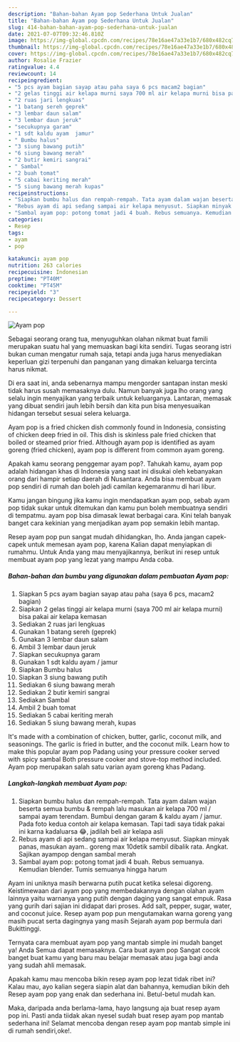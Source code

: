 ```yaml
---
description: "Bahan-bahan Ayam pop Sederhana Untuk Jualan"
title: "Bahan-bahan Ayam pop Sederhana Untuk Jualan"
slug: 414-bahan-bahan-ayam-pop-sederhana-untuk-jualan
date: 2021-07-07T09:32:46.810Z
image: https://img-global.cpcdn.com/recipes/78e16ae47a33e1b7/680x482cq70/ayam-pop-foto-resep-utama.jpg
thumbnail: https://img-global.cpcdn.com/recipes/78e16ae47a33e1b7/680x482cq70/ayam-pop-foto-resep-utama.jpg
cover: https://img-global.cpcdn.com/recipes/78e16ae47a33e1b7/680x482cq70/ayam-pop-foto-resep-utama.jpg
author: Rosalie Frazier
ratingvalue: 4.4
reviewcount: 14
recipeingredient:
- "5 pcs ayam bagian sayap atau paha saya 6 pcs macam2 bagian"
- "2 gelas tinggi air kelapa murni saya 700 ml air kelapa murni bisa pakai air kelapa kemasan"
- "2 ruas jari lengkuas"
- "1 batang sereh geprek"
- "3 lembar daun salam"
- "3 lembar daun jeruk"
- "secukupnya garam"
- "1 sdt kaldu ayam  jamur"
- " Bumbu halus"
- "3 siung bawang putih"
- "6 siung bawang merah"
- "2 butir kemiri sangrai"
- " Sambal"
- "2 buah tomat"
- "5 cabai keriting merah"
- "5 siung bawang merah kupas"
recipeinstructions:
- "Siapkan bumbu halus dan rempah-rempah. Tata ayam dalam wajan beserta semua bumbu &amp; rempah lalu masukan air kelapa 700 ml / sampai ayam terendam. Bumbui dengan garam &amp; kaldu ayam / jamur. Pada foto kedua contoh air kelapa kemasan. Tapi tadi saya tidak pakai ini karna kadaluarsa 😂, jadilah beli air kelapa asli"
- "Rebus ayam di api sedang sampai air kelapa menyusut. Siapkan minyak panas, masukan ayam.. goreng max 10detik sambil dibalik rata. Angkat. Sajikan ayampop dengan sambal merah"
- "Sambal ayam pop: potong tomat jadi 4 buah. Rebus semuanya. Kemudian blender. Tumis semuanya hingga harum"
categories:
- Resep
tags:
- ayam
- pop

katakunci: ayam pop 
nutrition: 263 calories
recipecuisine: Indonesian
preptime: "PT40M"
cooktime: "PT45M"
recipeyield: "3"
recipecategory: Dessert

---
```



![Ayam pop](https://img-global.cpcdn.com/recipes/78e16ae47a33e1b7/680x482cq70/ayam-pop-foto-resep-utama.jpg)

Sebagai seorang orang tua, menyuguhkan olahan nikmat buat famili merupakan suatu hal yang memuaskan bagi kita sendiri. Tugas seorang istri bukan cuman mengatur rumah saja, tetapi anda juga harus menyediakan keperluan gizi terpenuhi dan panganan yang dimakan keluarga tercinta harus nikmat.

Di era  saat ini, anda sebenarnya mampu mengorder santapan instan meski tidak harus susah memasaknya dulu. Namun banyak juga lho orang yang selalu ingin menyajikan yang terbaik untuk keluarganya. Lantaran, memasak yang dibuat sendiri jauh lebih bersih dan kita pun bisa menyesuaikan hidangan tersebut sesuai selera keluarga. 

Ayam pop is a fried chicken dish commonly found in Indonesia, consisting of chicken deep fried in oil. This dish is skinless pale fried chicken that boiled or steamed prior fried. Although ayam pop is identified as ayam goreng (fried chicken), ayam pop is different from common ayam goreng.

Apakah kamu seorang penggemar ayam pop?. Tahukah kamu, ayam pop adalah hidangan khas di Indonesia yang saat ini disukai oleh kebanyakan orang dari hampir setiap daerah di Nusantara. Anda bisa membuat ayam pop sendiri di rumah dan boleh jadi camilan kegemaranmu di hari libur.

Kamu jangan bingung jika kamu ingin mendapatkan ayam pop, sebab ayam pop tidak sukar untuk ditemukan dan kamu pun boleh membuatnya sendiri di tempatmu. ayam pop bisa dimasak lewat berbagai cara. Kini telah banyak banget cara kekinian yang menjadikan ayam pop semakin lebih mantap.

Resep ayam pop pun sangat mudah dihidangkan, lho. Anda jangan capek-capek untuk memesan ayam pop, karena Kalian dapat menyiapkan di rumahmu. Untuk Anda yang mau menyajikannya, berikut ini resep untuk membuat ayam pop yang lezat yang mampu Anda coba.

<!--inarticleads1-->

##### Bahan-bahan dan bumbu yang digunakan dalam pembuatan Ayam pop:

1. Siapkan 5 pcs ayam bagian sayap atau paha (saya 6 pcs, macam2 bagian)
1. Siapkan 2 gelas tinggi air kelapa murni (saya 700 ml air kelapa murni) bisa pakai air kelapa kemasan
1. Sediakan 2 ruas jari lengkuas
1. Gunakan 1 batang sereh (geprek)
1. Gunakan 3 lembar daun salam
1. Ambil 3 lembar daun jeruk
1. Siapkan secukupnya garam
1. Gunakan 1 sdt kaldu ayam / jamur
1. Siapkan  Bumbu halus
1. Siapkan 3 siung bawang putih
1. Sediakan 6 siung bawang merah
1. Sediakan 2 butir kemiri sangrai
1. Sediakan  Sambal
1. Ambil 2 buah tomat
1. Sediakan 5 cabai keriting merah
1. Sediakan 5 siung bawang merah, kupas


It&#39;s made with a combination of chicken, butter, garlic, coconut milk, and seasonings. The garlic is fried in butter, and the coconut milk. Learn how to make this popular ayam pop Padang using your pressure cooker served with spicy sambal Both pressure cooker and stove-top method included. Ayam pop merupakan salah satu varian ayam goreng khas Padang. 

<!--inarticleads2-->

##### Langkah-langkah membuat Ayam pop:

1. Siapkan bumbu halus dan rempah-rempah. Tata ayam dalam wajan beserta semua bumbu &amp; rempah lalu masukan air kelapa 700 ml / sampai ayam terendam. Bumbui dengan garam &amp; kaldu ayam / jamur. Pada foto kedua contoh air kelapa kemasan. Tapi tadi saya tidak pakai ini karna kadaluarsa 😂, jadilah beli air kelapa asli
1. Rebus ayam di api sedang sampai air kelapa menyusut. Siapkan minyak panas, masukan ayam.. goreng max 10detik sambil dibalik rata. Angkat. Sajikan ayampop dengan sambal merah
1. Sambal ayam pop: potong tomat jadi 4 buah. Rebus semuanya. Kemudian blender. Tumis semuanya hingga harum


Ayam ini uniknya masih berwarna putih pucat ketika selesai digoreng. Keistimewaan dari ayam pop yang membedakannya dengan olahan ayam lainnya yaitu warnanya yang putih dengan daging yang sangat empuk. Rasa yang gurih dari sajian ini didapat dari proses. Add salt, pepper, sugar, water, and coconut juice. Resep ayam pop pun mengutamakan warna goreng yang masih pucat serta dagingnya yang masih Sejarah ayam pop bermula dari Bukittinggi. 

Ternyata cara membuat ayam pop yang mantab simple ini mudah banget ya! Anda Semua dapat memasaknya. Cara buat ayam pop Sangat cocok banget buat kamu yang baru mau belajar memasak atau juga bagi anda yang sudah ahli memasak.

Apakah kamu mau mencoba bikin resep ayam pop lezat tidak ribet ini? Kalau mau, ayo kalian segera siapin alat dan bahannya, kemudian bikin deh Resep ayam pop yang enak dan sederhana ini. Betul-betul mudah kan. 

Maka, daripada anda berlama-lama, hayo langsung aja buat resep ayam pop ini. Pasti anda tiidak akan nyesel sudah buat resep ayam pop mantab sederhana ini! Selamat mencoba dengan resep ayam pop mantab simple ini di rumah sendiri,oke!.

